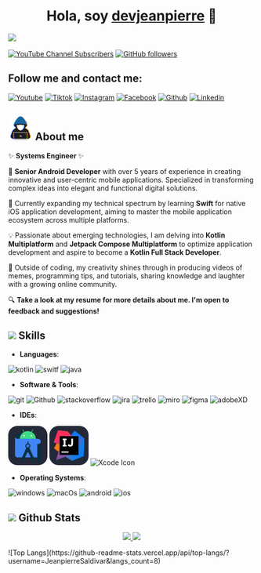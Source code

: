 <div align="center">
<h1 align="center">Hola, soy <a href="https://www.linkedin.com/in/jeanpierresaldivar/">devjeanpierre</a> 👋</h1>
</div>
<img src="https://imgur.com/r5cp6PK.png">

[![YouTube Channel Subscribers](https://img.shields.io/youtube/channel/subscribers/UCNmFqHj7IvBoTTR1u0c0XWg?style=social)](https://www.youtube.com/channel/UCNmFqHj7IvBoTTR1u0c0XWg?sub_confirmation=1)
[![GitHub followers](https://img.shields.io/github/followers/JeanpierreSaldivar?style=social)](https://github.com/JeanpierreSaldivar)

## Follow me and contact me:
[![Youtube](https://img.shields.io/badge/YouTube-FF0000?style=for-the-badge&logo=youtube&logoColor=white)](https://www.youtube.com/channel/UCNmFqHj7IvBoTTR1u0c0XWg)
[![Tiktok](https://img.shields.io/badge/TikTok-000000?style=for-the-badge&logo=tiktok&logoColor=white)](https://www.tiktok.com/@devjeanpierre)
[![Instagram](https://img.shields.io/badge/Instagram-E4405F?style=for-the-badge&logo=instagram&logoColor=white)](https://www.instagram.com/devjeanpierre/?hl=es-la)
[![Facebook](https://img.shields.io/badge/Facebook-1877F2?style=for-the-badge&logo=facebook&logoColor=white)](https://www.facebook.com/profile.php?id=100068306010924)
[![Github](https://img.shields.io/badge/GitHub-100000?style=for-the-badge&logo=github&logoColor=white)](https://github.com/JeanpierreSaldivar)
[![Linkedin](https://img.shields.io/badge/LinkedIn-0077B5?style=for-the-badge&logo=linkedin&logoColor=white)](https://www.linkedin.com/in/jeanpierresaldivar/)

## <picture><img src = "https://github.com/0xAbdulKhalid/0xAbdulKhalid/raw/main/assets/mdImages/about_me.gif" width = 50px></picture> **About me**

✨ <b> Systems Engineer </b> ✨

📲 <b>Senior Android Developer</b>  with over 5 years of experience in creating innovative and user-centric mobile applications. Specialized in transforming complex ideas into elegant and functional digital solutions.

🚀 Currently expanding my technical spectrum by learning <b>Swift</b> for native iOS application development, aiming to master the mobile application ecosystem across multiple platforms.

💡 Passionate about emerging technologies, I am delving into <b>Kotlin Multiplatform</b> and <b>Jetpack Compose Multiplatform</b>  to optimize application development and aspire to become a <b>Kotlin Full Stack Developer</b>.

🎥 Outside of coding, my creativity shines through in producing videos of memes, programming tips, and tutorials, sharing knowledge and laughter with a growing online community.

🔍 <b>Take a look at my resume for more details about me. I'm open to feedback and suggestions!</b>

## <img src="https://media2.giphy.com/media/QssGEmpkyEOhBCb7e1/giphy.gif?cid=ecf05e47a0n3gi1bfqntqmob8g9aid1oyj2wr3ds3mg700bl&rid=giphy.gif" width ="25"><b> Skills</b>
<p align="center">
  
  - **Languages**:

![kotlin](https://img.shields.io/badge/Kotlin-0095D5?&style=for-the-badge&logo=kotlin&logoColor=white)
![switf](https://img.shields.io/badge/Swift-FA7343?style=for-the-badge&logo=swift&logoColor=white)
![java](https://img.shields.io/badge/Java-ED8B00?style=for-the-badge&logo=openjdk&logoColor=white)

- **Software & Tools**:

![git](https://img.shields.io/badge/GIT-E44C30?style=for-the-badge&logo=git&logoColor=white)
![Github](https://img.shields.io/badge/GitHub-100000?style=for-the-badge&logo=github&logoColor=white)
![stackoverflow](https://aleen42.github.io/badges/src/stackoverflow.svg)
![jira](https://img.shields.io/badge/Jira-0052CC?style=for-the-badge&logo=Jira&logoColor=white)
![trello](https://img.shields.io/badge/Trello-0052CC?style=for-the-badge&logo=trello&logoColor=white)
![miro](https://img.shields.io/badge/Miro-050038?style=for-the-badge&logo=Miro&logoColor=white)
![figma](https://img.shields.io/badge/Figma-F24E1E?style=for-the-badge&logo=figma&logoColor=white)
![adobeXD](https://img.shields.io/badge/Adobe%20XD-470137?style=for-the-badge&logo=Adobe%20XD&logoColor=#FF61F6)

- **IDEs**:

<img src="https://github.com/tandpfun/skill-icons/blob/main/icons/AndroidStudio-Dark.svg" width="80" height="80" alt="androidstudio"> <img src="https://github.com/tandpfun/skill-icons/blob/main/icons/Idea-Dark.svg" width="80" height="80" alt="idea"> <img src="https://cdn.icon-icons.com/icons2/3053/PNG/512/xcode_macos_bigsur_icon_189539.png" width="80" height="80" alt="Xcode Icon">

- **Operating Systems**:

<img src="https://github.com/tandpfun/skill-icons/blob/main/icons/Windows-Dark.svg" width="80" height="80" alt="windows"> <img src="https://logowik.com/content/uploads/images/mac-os.jpg" width="80" height="80" alt="macOs"> <img src="https://static.vecteezy.com/system/resources/previews/016/460/765/original/android-os-logo-top-operating-system-signs-free-png.png" width="80" height="80" alt="android"> <img src="https://logos-world.net/wp-content/uploads/2023/06/iOS-Symbol.png" width="80" height="80" alt="ios">


## <img src="https://media.giphy.com/media/iY8CRBdQXODJSCERIr/giphy.gif" width="40"><b> Github Stats </b>
<p align="center">
<a href="https://github.com/JeanpierreSaldivar">
  <img height="180em" src="https://github-readme-stats-eight-theta.vercel.app/api?username=JeanpierreSaldivar&show_icons=true&theme=algolia&include_all_commits=true&count_private=true"/>
  <img height="180em" src="https://github-readme-stats-eight-theta.vercel.app/api/top-langs/?username=JeanpierreSaldivar&layout=compact&langs_count=8&theme=algolia"/>
</a>
</p>
![Top Langs](https://github-readme-stats.vercel.app/api/top-langs/?username=JeanpierreSaldivar&langs_count=8)


